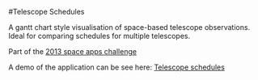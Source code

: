 #Telescope Schedules

A gantt chart style visualisation of space-based telescope observations. Ideal for comparing schedules for multiple telescopes.

Part of the [2013 space apps challenge](http://spaceappschallenge.org/)

A demo of the application can be see here: [Telescope schedules](http://telescope-schedules.jooldesign.co.uk)